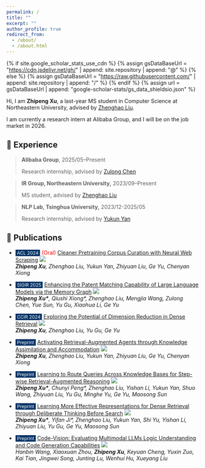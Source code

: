 ```yaml
---
permalink: /
title: ""
excerpt: ""
author_profile: true
redirect_from: 
  - /about/
  - /about.html
---
```


{% if site.google_scholar_stats_use_cdn %}
{% assign gsDataBaseUrl = "https://cdn.jsdelivr.net/gh/" | append: site.repository | append: "@" %}
{% else %}
{% assign gsDataBaseUrl = "https://raw.githubusercontent.com/" | append: site.repository | append: "/" %}
{% endif %}
{% assign url = gsDataBaseUrl | append: "google-scholar-stats/gs_data_shieldsio.json" %}

<span class='anchor' id='about-me'></span>

Hi, I am **Zhipeng Xu**, a last-year MS student in Computer Science at Northeastern University, advised by [Zhenghao Liu](https://edwardzh.github.io/).

I am currently a research intern at Alibaba Group, and I will be on the job market in 2026.

## 🔬 Experience

> **Alibaba Group**, 2025/05–Present
>
> Research internship, advised by [Zulong Chen](https://scholar.google.com/citations?user=nUVmSqUAAAAJ&hl=zh-CN)

> **IR Group, Northeastern University,** 2023/09–Present
>
> MS student, advised by [Zhenghao Liu](https://edwardzh.github.io/)

> **NLP Lab, Tsinghua University,** 2023/12-2025/05
>
> Research internship, advised by [Yukun Yan](https://scholar.google.com/citations?user=B88nSvIAAAAJ&hl=zh-CN)

## 📝 Publications 

- <span style="background-color: #003366; color: white; padding: 1px 4px; font-size: 12px;">ACL 2024</span> <span style="color:red">(Oral)</span>  [Cleaner Pretraining Corpus Curation with Neural Web Scraping](https://arxiv.org/abs/2402.14652)  ![](https://img.shields.io/github/stars/OpenMatch/NeuScraper?style=social&label=Stars)    
  ***Zhipeng Xu**, Zhenghao Liu, Yukun Yan, Zhiyuan Liu, Ge Yu, Chenyan Xiong*
- <span style="background-color: #003366; color: white; padding: 1px 4px; font-size: 12px;">SIGIR 2025</span>  [Enhancing the Patent Matching Capability of Large Language Models via the Memory Graph](https://arxiv.org/abs/2504.14845)  ![](https://img.shields.io/github/stars/NEUIR/MemGraph?style=social&label=Stars)    
  ***Zhipeng Xu\***, Qiushi Xiong\*, Zhenghao Liu, Mengjia Wang, Zulong Chen, Yue Sun, Yu Gu, Xiaohua Li, Ge Yu*
- <span style="background-color: #003366; color: white; padding: 1px 4px; font-size: 12px;">CCIR 2024</span>  [Exploring the Potential of Dimension Reduction in Dense Retrieval](https://link.springer.com/chapter/10.1007/978-981-96-1710-4_6) ![](https://img.shields.io/github/stars/NEUIR/ConAE?style=social&label=Stars)    
  ***Zhipeng Xu**, Zhenghao Liu, Yu Gu, Ge Yu* 
- <span style="background-color: #003366; color: white; padding: 1px 4px; font-size: 12px;">Preprint</span>  [Activating Retrieval-Augmented Agents through Knowledge Assimilation and Accommodation](https://arxiv.org/abs/2402.13547)  ![](https://img.shields.io/github/stars/OpenMatch/ActiveRAG?style=social&label=Stars)    
  ***Zhipeng Xu**, Zhenghao Liu, Yukun Yan, Zhiyuan Liu, Ge Yu, Chenyan Xiong*
- <span style="background-color: #003366; color: white; padding: 1px 4px; font-size: 12px;">Preprint</span> [Learning to Route Queries Across Knowledge Bases for Step-wise Retrieval-Augmented Reasoning](https://arxiv.org/abs/2505.22095) ![](https://img.shields.io/github/stars/OpenBMB/R1-Router?style=social&label=Stars)   
  ***Zhipeng Xu\***, Chunyi Peng\*, Zhenghao Liu, Yishan Li, Yukun Yan, Shuo Wang, Zhiyuan Liu, Yu Gu, Minghe Yu, Ge Yu, Maosong Sun*
- <span style="background-color: #003366; color: white; padding: 1px 4px; font-size: 12px;">Preprint</span>  [Learning More Effective Representations for Dense Retrieval through Deliberate Thinking Before Search](https://arxiv.org/pdf/2502.12974) ![](https://img.shields.io/github/stars/OpenBMB/Debater?style=social&label=Stars)   
  ***Zhipeng Xu\***, Yifan Ji\*, Zhenghao Liu, Yukun Yan, Shi Yu, Yishan Li, Zhiyuan Liu, Yu Gu, Ge Yu, Maosong Sun*

- <span style="background-color: #003366; color: white; padding: 1px 4px; font-size: 12px;">Preprint</span>  [Code-Vision: Evaluating Multimodal LLMs Logic Understanding and Code Generation Capabilities](https://arxiv.org/abs/2502.11829)  ![](https://img.shields.io/github/stars/wanghanbinpanda/CodeVision?style=social&label=Stars)    
  *Hanbin Wang, Xiaoxuan Zhou, **Zhipeng Xu**, Keyuan Cheng, Yuxin Zuo, Kai Tian, Jingwei Song, Junting Lu, Wenhui Hu, Xueyang Liu*




